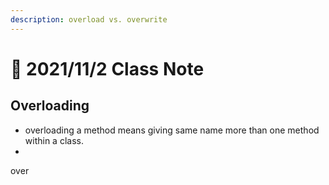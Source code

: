 ```yaml
---
description: overload vs. overwrite
---
```


# 🌝 2021/11/2 Class Note

## Overloading

* overloading a method means giving same name more than one method within a class.
*

over
